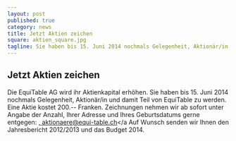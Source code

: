 ```yaml
---
layout: post
published: true
category: news
title: Jetzt Aktien zeichen
square: aktien_square.jpg
tagline: Sie haben bis 15. Juni 2014 nochmals Gelegenheit, Aktionär/in und damit Teil von EquiTable zu werden.
---
```

## Jetzt Aktien zeichen

Die EquiTable AG wird ihr Aktienkapital erhöhen. Sie haben bis 15. Juni 2014 nochmals Gelegenheit, Aktionär/in und damit Teil von EquiTable zu werden. Eine Aktie kostet 200.-- Franken. Zeichnungen nehmen wir ab sofort unter Angabe der Anzahl, Ihrer Adresse und Ihres Geburtsdatums gerne entgegen:  <a href="mailto:aktionaere@equi-table.ch">, aktionaere@equi-table.ch</a  Auf Wunsch senden wir Ihnen den Jahresbericht 2012/2013 und das Budget 2014.
